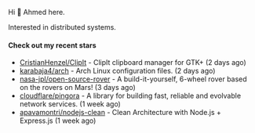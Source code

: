 Hi 👋 Ahmed here.

Interested in distributed systems.

#### Check out my recent stars

- [CristianHenzel/ClipIt](https://github.com/CristianHenzel/ClipIt) - ClipIt clipboard manager for GTK&#43; (2 days ago)
- [karabaja4/arch](https://github.com/karabaja4/arch) - Arch Linux configuration files. (2 days ago)
- [nasa-jpl/open-source-rover](https://github.com/nasa-jpl/open-source-rover) - A build-it-yourself, 6-wheel rover based on the rovers on Mars! (3 days ago)
- [cloudflare/pingora](https://github.com/cloudflare/pingora) - A library for building fast, reliable and evolvable network services. (1 week ago)
- [apavamontri/nodejs-clean](https://github.com/apavamontri/nodejs-clean) - Clean Architecture with Node.js &#43; Express.js (1 week ago)

